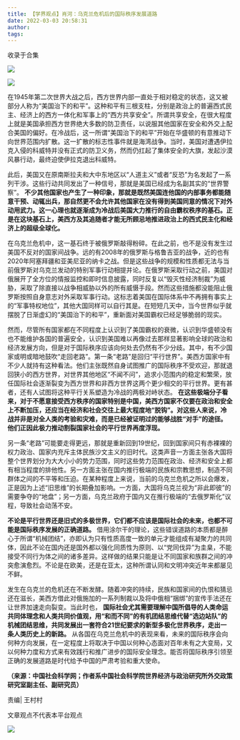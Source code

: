 ```yaml
---
title: 【学界观点】肖河：乌克兰危机后的国际秩序发展道路
date: 2022-03-03 20:58:31
author: 
tags: 
---
```



收录于合集

![](/images/204/2.gif)

![](/images/204/3.jpeg)

在1945年第二次世界大战之后，西方世界内部一直处于相对稳定的状态，这又被部分人称为“美国治下的和平”。这种和平有三根支柱，分别是政治上的普遍西式民主、经济上的西方一体化和军事上的“西方共享安全”。所谓共享安全，在很大程度上就是美国承担西方世界绝大多数的防卫责任，以说服其他国家在安全和外交上配合美国的偏好。在冷战后，这一所谓“美国治下的和平”开始在华盛顿的有意推动下向世界范围内扩散。这一扩散的标志性事件就是海湾战争。当时，美国对遭遇伊拉克入侵的科威特并没有正式的防卫义务，然而仍扛起了集体安全的大旗，发起沙漠风暴行动，最终迫使伊拉克退出科威特。

  

此后，美国又在原南斯拉夫和大中东地区以“人道主义”或者“反恐”为名发起了一系列干涉。这些行动共同发出了一种信号，那就是美国已经成为名副其实的“世界警察”。
**不少其他国家也产生了一种印象，那就是既然美国连他国的内部事务都能随意干预、动辄出兵，那自然更不会允许其他国家在没有得到美国同意的情况下对外动用武力。这一心理也就逐渐成为冷战后美国大力推行的自由霸权秩序的基石。正是在这块基石上，美西方及其追随者才能无所顾忌地推进政治上的西式民主化和经济上的超级全球化。**

  

在乌克兰危机中，这一基石终于被俄罗斯敲得粉碎。在此之前，也不是没有发生过美国不反对的国家间战争。远的有2008年的俄罗斯与格鲁吉亚的战争，近的也有2020年阿塞拜疆和亚美尼亚的纳卡之战。但是这些战争的规模和性质都无法与当前俄罗斯对乌克兰发动的特别军事行动相提并论。在俄罗斯采取行动之前，美国对俄展开了全方位的情报监控和即时信息披露，同时反复以“毁灭性经济制裁”为威胁，采取了除直接以战争相威胁以外的所有威慑手段。然而这些措施都没能阻止俄罗斯按照自身意志对外采取军事行动。这标志着美国在国际体系中不再拥有事实上的“军事特权地位”，其他大国同样可以自行其是。在短短几天中，当今世界似乎就摆脱了日渐虚幻的“美国治下的和平”，重新面对美国霸权已经足够脆弱的现实。

  

然而，尽管所有国家都在不同程度上认识到了美国霸权的衰微，认识到华盛顿没有也不能维护各国的普遍安全，认识到美国难以再像过去那样显著影响全球的政治和经济发展方向，但是对于国际秩序应该向何处去仍然有不少分歧。其中，有不少国家或明或暗地鼓吹“走回老路”。第一条“老路”是回归“平行世界”。美西方国家中有不少人就持有这种看法。他们主张既然自身试图推广的国际秩序不受欢迎，那就退回狭小的西方世界，对世界其他地区“不闻不问”，追求小范围内的稳定和繁荣，放任国际社会逐渐裂变为西方世界和非西方世界这两个更少相交的平行世界。更有甚者，还有人试图将这种平行关系塑造为冷战的两极对峙状态。
**在这些极端分子看来，对于不愿意接受西方秩序的国家特别是中国，美西方国家不仅要在政治和安全上不断加压，还应当在经济和社会交往上最大程度地“脱钩”。对这些人来说，冷战并非是对全人类的考验和灾难，而是已经被证明过的能够战胜“对手”的途径。他们正因此极力推动割裂国家社会的平行世界再度浮现。**

另一条“老路”可能要走得更远，那就是重新回到19世纪，回到国家间只有赤裸裸的权力政治、国家内充斥主体民族沙文主义的旧时代。这类声音一方面主张各大国将整个世界划分为大大小小的势力范围，同时这些势力范围在政治、经济和安全上都有相当程度的排他性。另一方面主张在国内推行极端的民族和宗教思想，制造不同群体之间的不平等和压迫。在某种程度上来说，当前的乌克兰危机之所以会爆发，正是因为上述“旧思维”的长期叠加影响。一方面，大国将乌克兰视为“非此即彼”的需要争夺的“地盘”；另一方面，乌克兰政府于国内又在推行极端的“去俄罗斯化”议程，导致社会动荡不安。

**不论是平行世界还是旧式的多极世界，它们都不应该是国际社会的未来，也都不可能是国际秩序发展的正确道路。**
借用涂尔干的理论，这些错误道路的本质都是醉心于所谓“机械团结”，亦即认为只有性质高度一致的单元才能组成有凝聚力的共同体，因此不论在国内还是国外都以强化同质性为原则、以“党同伐异”为圭臬，不能接受不同行为体之间的诸多差异。这样做的结果只能是让不同国家和族群之间的冲突愈演愈烈。不论是在欧美，还是在亚太，这种所谓认同和文明冲突近年来都屡见不鲜。

发生在乌克兰的危机还在不断发酵。随着冲突的持续，民族和国家间的仇恨和猜忌还在滋长，美西方借此对俄施加的一系列制裁以及将中俄相“捆绑”的宣传手法还在让世界加速走向裂变。当此时也，
**国际社会尤其需要理解中国所倡导的人类命运共同体理念和人类共同价值观，用“和而不同”的有机团结思维代替“选边站队”的机械团结思维，共同发展出一套符合21世纪要求的新型多极化世界秩序，走出一条人类历史上的新路。**
从各国在乌克兰危机中的表现来看，未来的国际秩序会向何种方向发展，在一定程度上将取决于中国以何种心态面对百年未有之大变局，又以何种力度和方式来有效践行和推广进步的国际安全理念。能否将国际秩序引领至正确的发展道路是时代给予中国的严肃考验和重大使命。

**（来源：中国社会科学网；作者系中国社会科学院世界经济与政治研究所外交政策研究室副主任、副研究员）**

  

责编| 王村村

  

文章观点不代表本平台观点

![](/images/204/4.gif)

